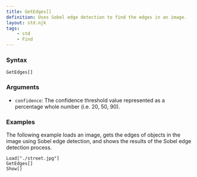 ```yaml
---
title: GetEdges[]
definition: Uses Sobel edge detection to find the edges in an image.
layout: std.njk
tags:
    - std
    - Find
---
```


### Syntax

```
GetEdges[]
```

### Arguments

- `confidence`: The confidence threshold value represented as a percentage whole number (i.e. 20, 50, 90).

### Examples

The following example loads an image, gets the edges of objects in the image using Sobel edge detection, and shows the results of the Sobel edge detection process.

```
Load["./street.jpg"]
GetEdges[]
Show[]
```